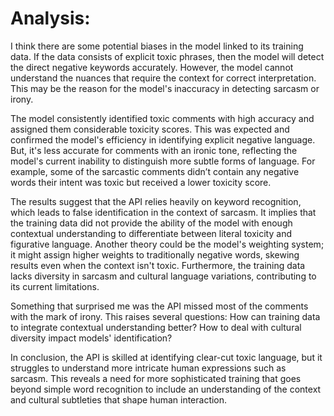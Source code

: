 # Analysis: 
I think there are some potential biases in the model linked to its training data. If the data consists of explicit toxic phrases, then the model will detect the direct negative keywords accurately. However, the model cannot understand the nuances that require the context for correct interpretation. This may be the reason for the model's inaccuracy in detecting sarcasm or irony.

The model consistently identified toxic comments with high accuracy and assigned them considerable toxicity scores. This was expected and confirmed the model's efficiency in identifying explicit negative language. But, it's less accurate for comments with an ironic tone, reflecting the model's current inability to distinguish more subtle forms of language. For example, some of the sarcastic comments didn’t contain any negative words their intent was toxic but received a lower toxicity score.

The results suggest that the API relies heavily on keyword recognition, which leads to false identification in the context of sarcasm. It implies that the training data did not provide the ability of the model with enough contextual understanding to differentiate between literal toxicity and figurative language. Another theory could be the model's weighting system; it might assign higher weights to traditionally negative words, skewing results even when the context isn't toxic. Furthermore, the training data lacks diversity in sarcasm and cultural language variations, contributing to its current limitations.

Something that surprised me was the API missed most of the comments with the mark of irony. This raises several questions: How can training data to integrate contextual understanding better? How to deal with cultural diversity impact models' identification?

In conclusion, the API is skilled at identifying clear-cut toxic language, but it struggles to understand more intricate human expressions such as sarcasm. This reveals a need for more sophisticated training that goes beyond simple word recognition to include an understanding of the context and cultural subtleties that shape human interaction.
